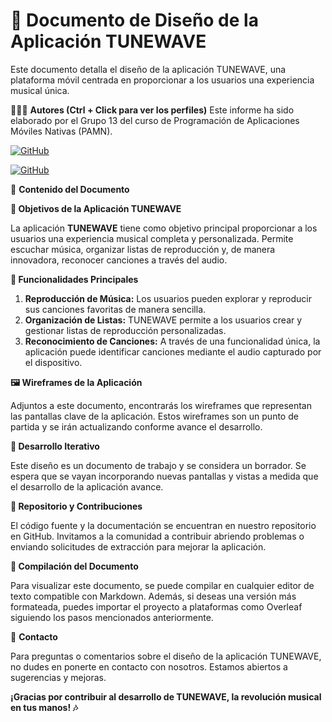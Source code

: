 # 📄 Documento de Diseño de la Aplicación TUNEWAVE

Este documento detalla el diseño de la aplicación TUNEWAVE, una plataforma móvil centrada en proporcionar a los usuarios una experiencia musical única.

🙆👨‍💻 **Autores (Ctrl + Click para ver los perfiles)**
Este informe ha sido elaborado por el Grupo 13 del curso de Programación de Aplicaciones Móviles Nativas (PAMN).

[![GitHub](https://img.shields.io/badge/GitHub-Ana%20del%20Carmen%20Santana%20Ojeda-red?style=flat-square&logo=github)](https://github.com/AnaSantana016)

[![GitHub](https://img.shields.io/badge/GitHub-Alejandro%20David%20Arzola%20Saavedra-blue?style=flat-square&logo=github)](https://github.com/AlejandroDavidArzolaSaavedra)

📑 **Contenido del Documento**

**🎵 Objetivos de la Aplicación TUNEWAVE**

La aplicación **TUNEWAVE** tiene como objetivo principal proporcionar a los usuarios una experiencia musical completa y personalizada. Permite escuchar música, organizar listas de reproducción y, de manera innovadora, reconocer canciones a través del audio.

**📱 Funcionalidades Principales**

1. **Reproducción de Música:** Los usuarios pueden explorar y reproducir sus canciones favoritas de manera sencilla.
2. **Organización de Listas:** TUNEWAVE permite a los usuarios crear y gestionar listas de reproducción personalizadas.
3. **Reconocimiento de Canciones:** A través de una funcionalidad única, la aplicación puede identificar canciones mediante el audio capturado por el dispositivo.

**🖼️ Wireframes de la Aplicación**

Adjuntos a este documento, encontrarás los wireframes que representan las pantallas clave de la aplicación. Estos wireframes son un punto de partida y se irán actualizando conforme avance el desarrollo.

**🤖 Desarrollo Iterativo**

Este diseño es un documento de trabajo y se considera un borrador. Se espera que se vayan incorporando nuevas pantallas y vistas a medida que el desarrollo de la aplicación avance.

**🔗 Repositorio y Contribuciones**

El código fuente y la documentación se encuentran en nuestro repositorio en GitHub. Invitamos a la comunidad a contribuir abriendo problemas o enviando solicitudes de extracción para mejorar la aplicación.

**📄 Compilación del Documento**

Para visualizar este documento, se puede compilar en cualquier editor de texto compatible con Markdown. Además, si deseas una versión más formateada, puedes importar el proyecto a plataformas como Overleaf siguiendo los pasos mencionados anteriormente.

🤝 **Contacto**

Para preguntas o comentarios sobre el diseño de la aplicación TUNEWAVE, no dudes en ponerte en contacto con nosotros. Estamos abiertos a sugerencias y mejoras.

**¡Gracias por contribuir al desarrollo de TUNEWAVE, la revolución musical en tus manos! 🎶**
